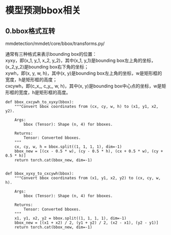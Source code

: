 # 模型预测bbox相关
## 0.bbox格式互转
mmdetection/mmdet/core/bbox/transforms.py/  

通常有三种格式来表示bounding box的位置：  
xyxy，即(x_1, y_1, x_2, y_2)，其中(x_1, y_1)是bounding box左上角的坐标，(x_2,y_2)是bounding box右下角的坐标；  
xywh，即(x, y, w, h)，其中(x, y)是bounding box左上角的坐标，w是矩形框的宽度，h是矩形框的高度；  
cxcywh，即(c_x_, c_y_, w, h)，其中(x, y)是bounding box中心点的坐标，w是矩形框的宽度，h是矩形框的高度。  

```
def bbox_cxcywh_to_xyxy(bbox):  
    """Convert bbox coordinates from (cx, cy, w, h) to (x1, y1, x2, y2).

    Args:
        bbox (Tensor): Shape (n, 4) for bboxes.
        
    Returns:
        Tensor: Converted bboxes.
    """
    cx, cy, w, h = bbox.split((1, 1, 1, 1), dim=-1)
    bbox_new = [(cx - 0.5 * w), (cy - 0.5 * h), (cx + 0.5 * w), (cy + 0.5 * h)]
    return torch.cat(bbox_new, dim=-1)


def bbox_xyxy_to_cxcywh(bbox):
    """Convert bbox coordinates from (x1, y1, x2, y2) to (cx, cy, w, h).

    Args:
        bbox (Tensor): Shape (n, 4) for bboxes.
        
    Returns:
        Tensor: Converted bboxes.
    """
    x1, y1, x2, y2 = bbox.split((1, 1, 1, 1), dim=-1)
    bbox_new = [(x1 + x2) / 2, (y1 + y2) / 2, (x2 - x1), (y2 - y1)]
    return torch.cat(bbox_new, dim=-1)
```

